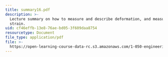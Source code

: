 ```yaml
---
title: summary16.pdf
description: >-
  Lecture summary on how to measure and describe deformation, and measurement of
  strain.
uid: cf46effb-13e8-76ae-bd05-3f609daa8754
resourcetype: Document
file_type: application/pdf
file: >-
  https://open-learning-course-data-rc.s3.amazonaws.com/1-050-engineering-mechanics-i-fall-2007/cf46effb13e876aebd053f609daa8754_summary16.pdf
---
```

